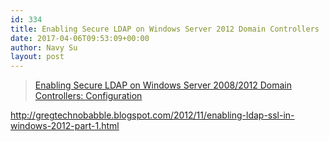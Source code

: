 ```yaml
---
id: 334
title: Enabling Secure LDAP on Windows Server 2012 Domain Controllers
date: 2017-04-06T09:53:09+00:00
author: Navy Su
layout: post
---
```

<blockquote data-secret="oscMdgGQCH" class="wp-embedded-content">
  <p>
    <a href="https://www.petri.com/enable-secure-ldap-windows-server-2008-2012-dc-configuration">Enabling Secure LDAP on Windows Server 2008/2012 Domain Controllers: Configuration</a>
  
</blockquote>

http://gregtechnobabble.blogspot.com/2012/11/enabling-ldap-ssl-in-windows-2012-part-1.html

&nbsp;

&nbsp;